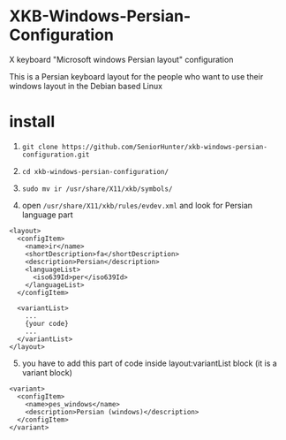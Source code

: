 # XKB-Windows-Persian-Configuration

X keyboard "Microsoft windows Persian layout" configuration 



This is a Persian keyboard layout for the people who want to use their windows layout in the Debian based Linux


# install


1) `git clone https://github.com/SeniorHunter/xkb-windows-persian-configuration.git`

2) `cd xkb-windows-persian-configuration/`

3) `sudo mv ir /usr/share/X11/xkb/symbols/`


4) open `/usr/share/X11/xkb/rules/evdev.xml` and look for Persian language part

```
<layout>
  <configItem>
    <name>ir</name>
    <shortDescription>fa</shortDescription>
    <description>Persian</description>
    <languageList>
      <iso639Id>per</iso639Id>
    </languageList>
  </configItem>

  <variantList>
    ...
    {your code}
    ...
  </variantList>
</layout>
```  

5) you have to add this part of code inside layout:variantList block (it is a variant block)

```
<variant>
  <configItem>
    <name>pes_windows</name>
    <description>Persian (windows)</description>
  </configItem>
</variant>
 ```
